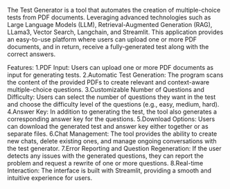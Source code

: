 The Test Generator is a tool that automates the creation of multiple-choice tests from PDF documents. 
Leveraging advanced technologies such as Large Language Models (LLM), Retrieval-Augmented Generation (RAG), LLama3, Vector Search, Langchain, and Streamlit. 
This application provides an easy-to-use platform where users can upload one or more PDF documents, and in return, receive a fully-generated test along with the correct answers.

Features:
1.PDF Input: Users can upload one or more PDF documents as input for generating tests.
2.Automatic Test Generation: The program scans the content of the provided PDFs to create relevant and context-aware multiple-choice questions.
3.Customizable Number of Questions and Difficulty: Users can select the number of questions they want in the test and choose the difficulty level of the questions (e.g., easy, medium, hard).
4.Answer Key: In addition to generating the test, the tool also generates a corresponding answer key for the questions.
5.Download Options: Users can download the generated test and answer key either together or as separate files.
6.Chat Management: The tool provides the ability to create new chats, delete existing ones, and manage ongoing conversations with the test generator.
7.Error Reporting and Question Regeneration: If the user detects any issues with the generated questions, they can report the problem and request a rewrite of one or more questions.
8.Real-time Interaction: The interface is built with Streamlit, providing a smooth and intuitive experience for users.
